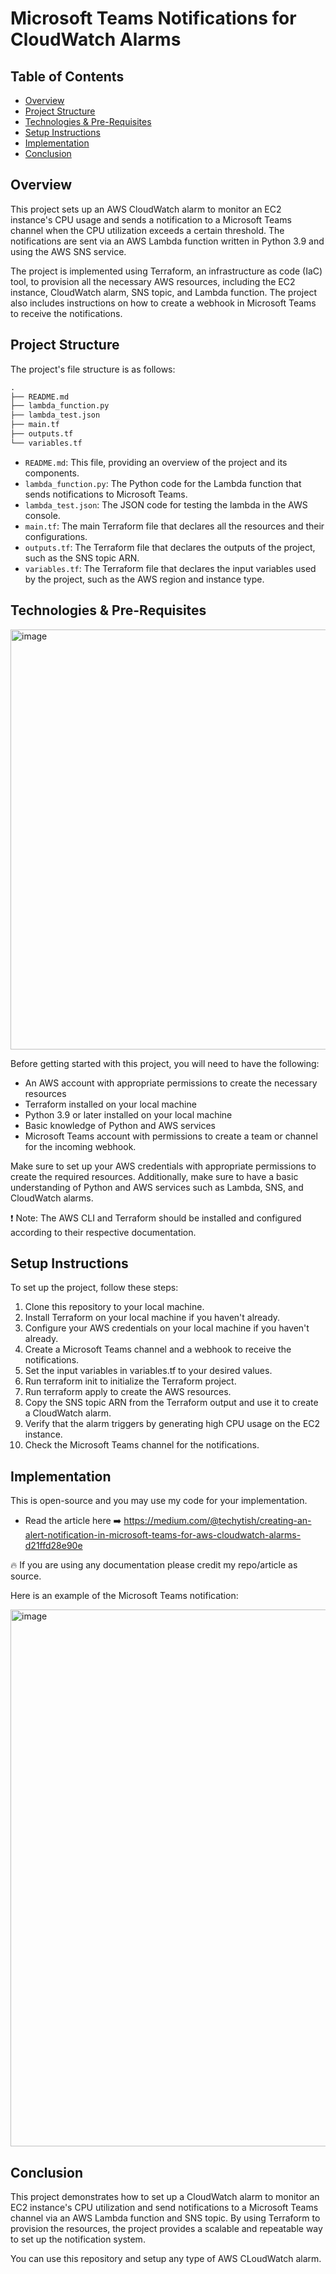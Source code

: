 # Microsoft Teams Notifications for CloudWatch Alarms

## Table of Contents

<!-- TOC start -->
- [Overview](#overview)
- [Project Structure](#project-structure)
- [Technologies & Pre-Requisites](#technologies--pre-requisites)
- [Setup Instructions](#setup-instructions)
- [Implementation](#implementation)
- [Conclusion](#conclusion)
<!-- TOC end -->

## Overview

This project sets up an AWS CloudWatch alarm to monitor an EC2 instance's CPU usage and sends a notification to a Microsoft Teams channel when the CPU utilization exceeds a certain threshold. The notifications are sent via an AWS Lambda function written in Python 3.9 and using the AWS SNS service.

The project is implemented using Terraform, an infrastructure as code (IaC) tool, to provision all the necessary AWS resources, including the EC2 instance, CloudWatch alarm, SNS topic, and Lambda function. The project also includes instructions on how to create a webhook in Microsoft Teams to receive the notifications.

## Project Structure

The project's file structure is as follows:

```python
.
├── README.md
├── lambda_function.py
├── lambda_test.json
├── main.tf
├── outputs.tf
└── variables.tf

```

- `README.md`: This file, providing an overview of the project and its components.
- `lambda_function.py`: The Python code for the Lambda function that sends notifications to Microsoft Teams.
- `lambda_test.json`: The JSON code for testing the lambda in the AWS console.
- `main.tf`: The main Terraform file that declares all the resources and their configurations.
- `outputs.tf`: The Terraform file that declares the outputs of the project, such as the SNS topic ARN.
- `variables.tf`: The Terraform file that declares the input variables used by the project, such as the AWS region and instance type.

## Technologies & Pre-Requisites

<img width="672" alt="image" src="https://user-images.githubusercontent.com/27959256/224549300-c0501a9d-b923-4cf9-a10a-dc29cc807995.png">

Before getting started with this project, you will need to have the following:

- An AWS account with appropriate permissions to create the necessary resources
- Terraform installed on your local machine
- Python 3.9 or later installed on your local machine
- Basic knowledge of Python and AWS services
- Microsoft Teams account with permissions to create a team or channel for the incoming webhook.

Make sure to set up your AWS credentials with appropriate permissions to create the required resources. Additionally, make sure to have a basic understanding of Python and AWS services such as Lambda, SNS, and CloudWatch alarms.

:exclamation: Note: The AWS CLI and Terraform should be installed and configured according to their respective documentation.

## Setup Instructions

To set up the project, follow these steps:

1. Clone this repository to your local machine.
2. Install Terraform on your local machine if you haven't already.
3. Configure your AWS credentials on your local machine if you haven't already.
4. Create a Microsoft Teams channel and a webhook to receive the notifications.
5. Set the input variables in variables.tf to your desired values.
6. Run terraform init to initialize the Terraform project.
7. Run terraform apply to create the AWS resources.
8. Copy the SNS topic ARN from the Terraform output and use it to create a CloudWatch alarm.
9. Verify that the alarm triggers by generating high CPU usage on the EC2 instance.
10. Check the Microsoft Teams channel for the notifications.

## Implementation

This is open-source and you may use my code for your implementation.

- Read the article here ➡️ https://medium.com/@techytish/creating-an-alert-notification-in-microsoft-teams-for-aws-cloudwatch-alarms-d21ffd28e90e

🔥 If you are using any documentation please credit my repo/article as source.

Here is an example of the Microsoft Teams notification:

<img width="859" alt="image" src="https://user-images.githubusercontent.com/27959256/224553058-18b126e4-c2a0-41ac-8cf4-8f0d79dc1e90.png">

## Conclusion

This project demonstrates how to set up a CloudWatch alarm to monitor an EC2 instance's CPU utilization and send notifications to a Microsoft Teams channel via an AWS Lambda function and SNS topic. By using Terraform to provision the resources, the project provides a scalable and repeatable way to set up the notification system.

You can use this repository and setup any type of AWS CLoudWatch alarm.
